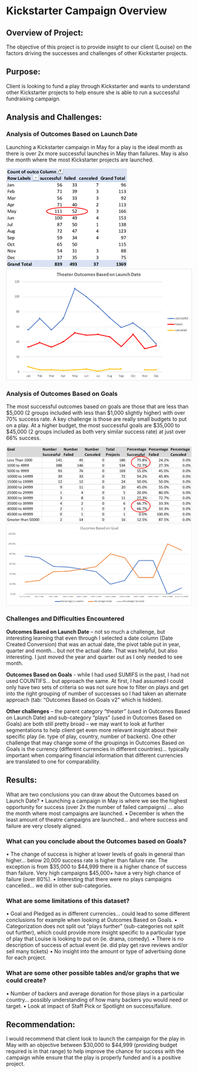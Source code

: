 # Kickstarter Campaign Overview #

## Overview of Project: ##
The objective of this project is to provide insight to our client (Louise) on the factors driving the successes and challenges of other Kickstarter projects.


## Purpose: ##
Client is looking to fund a play through Kickstarter and wants to understand other Kickstarter projects to help ensure she is able to run a successful fundraising campaign.


## Analysis and Challenges: ##

### Analysis of Outcomes Based on Launch Date ###
Launching a Kickstarter campaign in May for a play is the ideal month as there is over 2x more successful launches in May than failures.  May is also the month where the most Kickstarter projects are launched.

![Table_Launch_Date](https://github.com/tessiertodd/kickstarter-analysis/blob/main/Table_Launch_Date.png)
![Theater_Outcomes_vs_Launch](https://github.com/tessiertodd/kickstarter-analysis/blob/main/Theater_Outcomes_vs_Launch.png)


### Analysis of Outcomes Based on Goals ###
The most successful outcomes based on goals are those that are less than $5,000 (2 groups included with less than $1,000 slightly higher) with over 70% success rate.  A key challenge is those are really small budgets to put on a play.  At a higher budget, the most successful goals are $35,000 to $45,000 (2 groups included as both very similar success rate) at just over 66% success.

![Table_Goals](https://github.com/tessiertodd/kickstarter-analysis/blob/main/Table_Goals.png)
![Outcomes_vs_Goals](https://github.com/tessiertodd/kickstarter-analysis/blob/main/Outcomes_vs_Goals.png)


### Challenges and Difficulties Encountered ###
**Outcomes Based on Launch Date** – not so much a challenge, but interesting learning that even through I selected a date column (Date Created Conversion) that was an actual date, the pivot table put in year, quarter and month… but not the actual date.  That was helpful, but also interesting.  I just moved the year and quarter out as I only needed to see month.

**Outcomes Based on Goals** - while I had used SUMIFS in the past, I had not used COUNTIFS… but approach the same.  At first, I had assumed I could only have two sets of criteria so was not sure how to filter on plays and get into the right grouping of number of successes so I had taken an alternate approach (tab: “Outcomes Based on Goals v2” which is hidden).

**Other challenges** – the parent category “theater” (used in Outcomes Based on Launch Date) and sub-category “plays” (used in Outcomes Based on Goals) are both still pretty broad – we may want to look at further segmentations to help client get even more relevant insight about their specific play (ie. type of play, country, number of backers).  One other challenge that may change some of the groupings in Outcomes Based on Goals is the currency (different currencies in different countries)… typically important when comparing financial information that different currencies are translated to one for comparability.


## Results: ##
What are two conclusions you can draw about the Outcomes based on Launch Date?
•	Launching a campaign in May is where we see the highest opportunity for success (over 2x the number of failed campaigns) ... also the month where most campaigns are launched.
•	December is when the least amount of theatre campaigns are launched... and where success and failure are very closely aligned.

### What can you conclude about the Outcomes based on Goals? ###
•	The change of success is higher at lower levels of goals in general than higher... below 20,000 success rate is higher than failure rate.  The exception is from $35,000 to $44,999 there is a higher chance of success than failure.  Very high campaigns $45,000+ have a very high chance of failure (over 80%).
•	Interesting that there were no plays campaigns cancelled... we did in other sub-categories.

### What are some limitations of this dataset? ###
•	Goal and Pledged as in different currencies... could lead to some different conclusions for example when looking at Outcomes Based on Goals.
•	Categorization does not split out "plays further" (sub-categories not split out further), which could provide more insight specific to a particular type of play that Louise is looking to put on (ie. drama, comedy).
•	There is no description of success of actual event (ie. did play get rave reviews and/or sell many tickets)
•	No insight into the amount or type of advertising done for each project.

### What are some other possible tables and/or graphs that we could create? ###
•	Number of backers and average donation for those plays in a particular country... possibly understanding of how many backers you would need or target.
•	Look at impact of Staff Pick or Spotlight on success/failure.


## Recommendation: ##
I would recommend that client look to launch the campaign for the play in May with an objective between $30,000 to $44,999 (providing budget required is in that range) to help improve the chance for success with the campaign while ensure that the play is properly funded and is a positive project.
